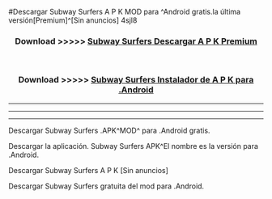 #Descargar Subway Surfers A P K MOD para ^Android gratis.la última versión[Premium]^[Sin anuncios] 4sjl8



<div align="center">
<h3>Download >>>>> <a href="https://es-web.web.app/?es= Subway Surfers">Subway Surfers Descargar A P K Premium</a></h3><br>

<h3>Download >>>>> <a href="https://es-web.web.app/?es= Subway Surfers">Subway Surfers Instalador de A P K para .Android</a></h3>
</div>


----------------------------------------------------------

----------------------------------------------------------

----------------------------------------------------------

Descargar Subway Surfers .APK^MOD^ para .Android gratis.

Descargar la aplicación. Subway Surfers APK^El nombre es la versión para .Android.

Descargar Subway Surfers A P K [Sin anuncios]

Descargar Subway Surfers gratuita del mod para .Android.